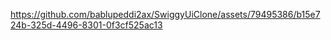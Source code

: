 

https://github.com/bablupeddi2ax/SwiggyUiClone/assets/79495386/b15e724b-325d-4496-8301-0f3cf525ac13


